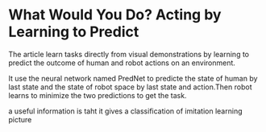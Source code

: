 What Would You Do? Acting by Learning to Predict
===
The article learn tasks directly from visual demonstrations by learning to predict the outcome of human and robot actions on an environment.

It use the neural network named PredNet to predicte the state of human by last state and the state of robot space by last state and action.Then robot learns to minimize the two predictions to get the task.

a useful information is taht it gives a classification of imitation learning
picture
